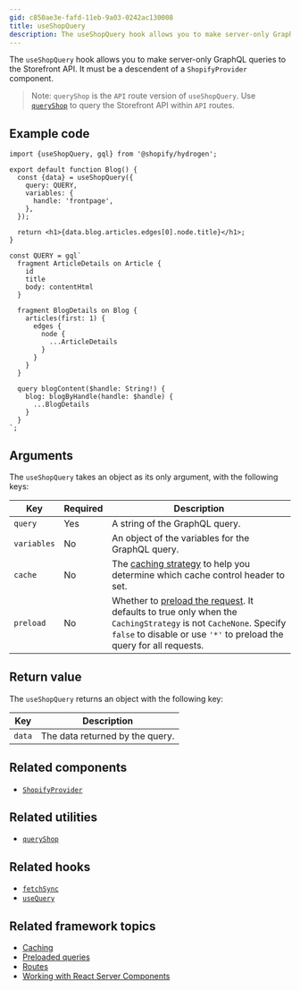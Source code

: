 ```yaml
---
gid: c850ae3e-fafd-11eb-9a03-0242ac130008
title: useShopQuery
description: The useShopQuery hook allows you to make server-only GraphQL queries to the Storefront API.
---
```


The `useShopQuery` hook allows you to make server-only GraphQL queries to the Storefront API. It must be a descendent of a `ShopifyProvider` component.

> Note:
> `queryShop` is the `API` route version of `useShopQuery`. Use [`queryShop`](https://shopify.dev/api/hydrogen/utilities/queryshop) to query the Storefront API within `API` routes.

## Example code

```tsx
import {useShopQuery, gql} from '@shopify/hydrogen';

export default function Blog() {
  const {data} = useShopQuery({
    query: QUERY,
    variables: {
      handle: 'frontpage',
    },
  });

  return <h1>{data.blog.articles.edges[0].node.title}</h1>;
}

const QUERY = gql`
  fragment ArticleDetails on Article {
    id
    title
    body: contentHtml
  }

  fragment BlogDetails on Blog {
    articles(first: 1) {
      edges {
        node {
          ...ArticleDetails
        }
      }
    }
  }

  query blogContent($handle: String!) {
    blog: blogByHandle(handle: $handle) {
      ...BlogDetails
    }
  }
`;
```

## Arguments

The `useShopQuery` takes an object as its only argument, with the following keys:

| Key         | Required | Description                                                                                                                                                                                                                                                         |
| ----------- | -------- | ------------------------------------------------------------------------------------------------------------------------------------------------------------------------------------------------------------------------------------------------------------------- |
| `query`     | Yes      | A string of the GraphQL query.                                                                                                                                                                                                                                      |
| `variables` | No       | An object of the variables for the GraphQL query.                                                                                                                                                                                                                   |
| `cache`     | No       | The [caching strategy](https://shopify.dev/custom-storefronts/hydrogen/framework/cache#caching-strategies) to help you determine which cache control header to set.                                                                                                 |
| `preload`   | No       | Whether to [preload the request](https://shopify.dev/custom-storefronts/hydrogen/framework/preloaded-queries). It defaults to true only when the `CachingStrategy` is not `CacheNone`. Specify `false` to disable or use `'*'` to preload the query for all requests. |

## Return value

The `useShopQuery` returns an object with the following key:

| Key    | Description                     |
| ------ | ------------------------------- |
| `data` | The data returned by the query. |

## Related components

- [`ShopifyProvider`](https://shopify.dev/api/hydrogen/components/global/shopifyprovider)

## Related utilities

- [`queryShop`](https://shopify.dev/api/hydrogen/utilities/queryshop)

## Related hooks

- [`fetchSync`](https://shopify.dev/api/hydrogen/hooks/global/fetchsync)
- [`useQuery`](https://shopify.dev/api/hydrogen/hooks/global/usequery)

## Related framework topics

- [Caching](https://shopify.dev/custom-storefronts/hydrogen/framework/cache)
- [Preloaded queries](https://shopify.dev/custom-storefronts/hydrogen/framework/preloaded-queries)
- [Routes](https://shopify.dev/custom-storefronts/hydrogen/framework/routes)
- [Working with React Server Components](https://shopify.dev/custom-storefronts/hydrogen/framework/work-with-rsc)
